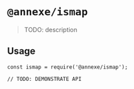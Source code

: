 # `@annexe/ismap`

> TODO: description

## Usage

```
const ismap = require('@annexe/ismap');

// TODO: DEMONSTRATE API
```
